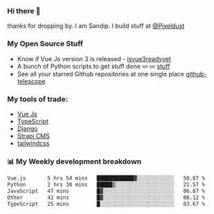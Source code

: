 ### Hi there 👋

thanks for dropping by.
I am Sandip. I build stuff at [@Pixeldust](github.com/pixeldust-in/)

###  **My Open Source Stuff**

 - Know if Vue Js version 3 is released -  [isvue3readyyet](https://github.com/sandiprb/isvue3readyyet)
 - A bunch of Python scripts to get stuff done 💤 💤 [stuff](https://github.com/sandiprb/stuff)
 - See all your starred Github repositories at one single place [github-telescope](https://github.com/sandiprb/github-telescope)



###  **My tools of trade:**
 - [Vue Js](https://github.com/vuejs/vue/)
 - [TypeScript](https://github.com/microsoft/TypeScript)
 - [Django](github.com/django/django)
 - [Strapi CMS](github.com/strapi/strapi)
 - [tailwindcss](https://github.com/tailwindlabs/tailwindcss)


###  📊 **My Weekly development breakdown**
<!--START_SECTION:waka-->

```txt
Vue.js       5 hrs 54 mins   ████████████▓░░░░░░░░░░░░   50.87 %
Python       2 hrs 30 mins   █████▒░░░░░░░░░░░░░░░░░░░   21.57 %
JavaScript   47 mins         █▓░░░░░░░░░░░░░░░░░░░░░░░   06.87 %
Other        42 mins         █▓░░░░░░░░░░░░░░░░░░░░░░░   06.12 %
TypeScript   25 mins         █░░░░░░░░░░░░░░░░░░░░░░░░   03.67 %
```

<!--END_SECTION:waka-->
